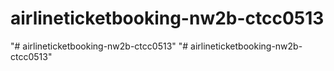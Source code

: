 # airlineticketbooking-nw2b-ctcc0513
"# airlineticketbooking-nw2b-ctcc0513" 
"# airlineticketbooking-nw2b-ctcc0513" 
